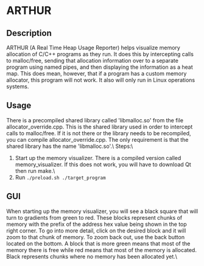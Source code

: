 # ARTHUR
## Description
ARTHUR (A Real Time Heap Usage Reporter) helps visualize memory allocation of C/C++ programs as they run. It does this by intercepting calls to malloc/free, sending that allocation information over to a separate program using named pipes, and then displaying the information as a heat map.
This does mean, however, that if a program has a custom memory allocator, this program will not work. It also will only run in Linux operations systems.

## Usage
There is a precompiled shared library called 'libmalloc.so' from the file allocator_override.cpp. This is the shared library used in order to intercept calls to malloc/free. If it is not there or the library needs to be recompiled, you can compile allocator_override.cpp. The only requirement is that the shared library has the name 'libmalloc.so'.\\
Steps:\\
1) Start up the memory visualizer. There is a compiled version called memory_visualizer. If this does not work, you will have to download Qt then run make.\\
2) Run ```./preload.sh ./target_program```

## GUI
When starting up the memory visualizer, you will see a black square that will turn to gradients from green to red. These blocks represent chunks of memory with the prefix of the address hex value being shown in the top right corner. 
To go into more detail, click on the desired block and it will zoom to that chunk of memory. To zoom back out, use the back button located on the bottom.
A block that is more green means that most of the memory there is free while red means that most of the memory is allocated. Black represents chunks where no memory has been allocated yet.\\

